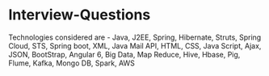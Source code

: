 # Interview-Questions
Technologies considered are - Java, J2EE, Spring, Hibernate, Struts, Spring Cloud, STS, Spring boot, XML, Java Mail API, HTML, CSS, Java Script, Ajax, JSON, BootStrap, Angular 6, Big Data, Map Reduce, Hive, Hbase, Pig, Flume, Kafka, Mongo DB, Spark, AWS
